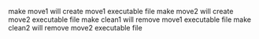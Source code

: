 make move1 will create move1 executable file
make move2 will create move2 executable file
make clean1 will remove move1 executable file
make clean2 will remove move2 executable file
